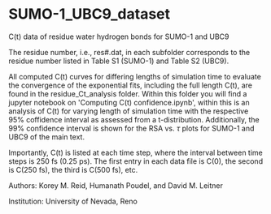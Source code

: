 # SUMO-1_UBC9_dataset
C(t) data of residue water hydrogen bonds for SUMO-1 and UBC9

The residue number, i.e., res#.dat, in each subfolder corresponds to the residue number listed in Table S1 (SUMO-1) and Table S2 (UBC9).

All computed C(t) curves for differing lengths of simulation time to evaluate the convergence of the exponential fits, including the full length C(t), are found in the residue_Ct_analysis folder. Within this folder you will find a jupyter notebook on 'Computing C(t) confidence.ipynb', within this is an analysis of C(t) for varying length of simulation time with the respective 95% coffidence interval as assessed from a t-distribution. Additionally, the 99% confidence interval is shown for the RSA vs. $\tau$ plots for SUMO-1 and UBC9 of the main text.  


Importantly, C(t) is listed at each time step, where the interval between time steps is 250 fs (0.25 ps). The first entry in each data file is C(0), the second is C(250 fs), the third is C(500 fs), etc.


Authors: Korey M. Reid, Humanath Poudel, and David M. Leitner

Institution: University of Nevada, Reno
